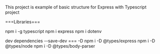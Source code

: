 This project is example of basic structure for Express with Typescript project

===Libraries===

npm i -g typescript
npm i express 
npm i dotenv

dev dependencies
--save-dev === -D
npm i -D @types/express 
npm i -D @types/node
npm i -D @types/body-parser